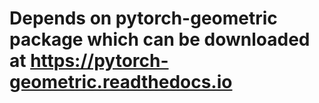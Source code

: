# Depends on pytorch-geometric package which can be downloaded at https://pytorch-geometric.readthedocs.io
